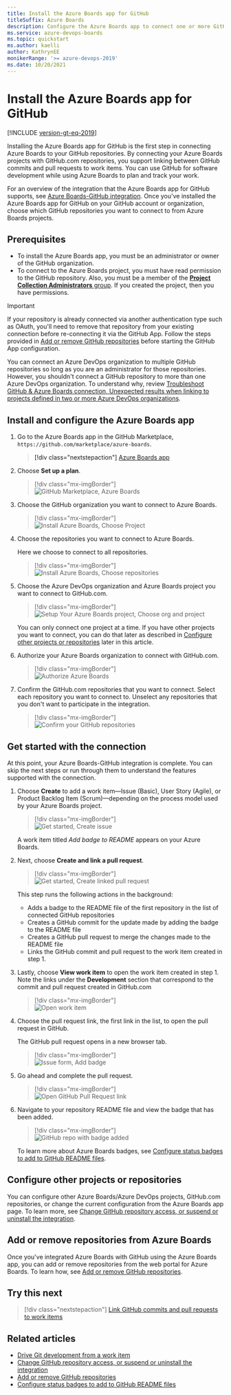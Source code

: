 ```yaml
---
title: Install the Azure Boards app for GitHub
titleSuffix: Azure Boards
description: Configure the Azure Boards app to connect one or more GitHub repositories to Azure Boards  
ms.service: azure-devops-boards
ms.topic: quickstart
ms.author: kaelli
author: KathrynEE
monikerRange: '>= azure-devops-2019'
ms.date: 10/20/2021
---
```


# Install the Azure Boards app for GitHub  


[!INCLUDE [version-gt-eq-2019](../../includes/version-gt-eq-2019.md)]

Installing the Azure Boards app for GitHub is the first step in connecting Azure Boards to your GitHub repositories. By connecting your Azure Boards projects with GitHub.com repositories, you support linking between GitHub commits and pull requests to work items. You can use GitHub for software development while using Azure Boards to plan and track your work. 
 
For an overview of the integration that the Azure Boards app for GitHub supports, see [Azure Boards-GitHub integration](index.md). Once you've installed the Azure Boards app for GitHub on your GitHub account or organization, choose which GitHub repositories you want to connect to from Azure Boards projects.

## Prerequisites 

* To install the Azure Boards app, you must be an administrator or owner of the GitHub organization.
* To connect to the Azure Boards project, you must have read permission to the GitHub repository. Also, you must be a member of the [**Project Collection Administrators** group](../../organizations/security/change-organization-collection-level-permissions.md). If you created the project, then you have permissions. 

> [!IMPORTANT]  
> If your repository is already connected via another authentication type such as OAuth, you'll need to remove that repository from your existing connection before re-connecting it via the GitHub App. Follow the steps provided in [Add or remove GitHub repositories](add-remove-repositories.md) before starting the GitHub App configuration.
>
> You can connect an Azure DevOps organization to multiple GitHub repositories so long as you are an administrator for those repositories. However, you shouldn't connect a GitHub repository to more than one Azure DevOps organization. To understand why, review [Troubleshoot GitHub & Azure Boards connection, Unexpected results when linking to projects defined in two or more Azure DevOps organizations](troubleshoot-github-connection.md#integrate-repo-to-several-organizations). 

<a id="install" />

## Install and configure the Azure Boards app 

1. Go to the Azure Boards app in the GitHub Marketplace, `https://github.com/marketplace/azure-boards`. 

	> [!div class="nextstepaction"]
	> [Azure Boards app](https://github.com/marketplace/azure-boards) 

1. Choose **Set up a plan**.

	> [!div class="mx-imgBorder"]  
	> ![GitHub Marketplace, Azure Boards](media/github-app/install-azure-boards-app-from-marketplace.png)  

1. Choose the GitHub organization you want to connect to Azure Boards. 

	> [!div class="mx-imgBorder"]  
	> ![Install Azure Boards, Choose Project](media/github-app/choose-github-account.png)  

1. Choose the repositories you want to connect to Azure Boards. 

	Here we choose to connect to all repositories.

	> [!div class="mx-imgBorder"]  
	> ![Install Azure Boards, Choose repositories](media/github-app/install-options.png)  

1. Choose the Azure DevOps organization and Azure Boards project you want to connect to GitHub.com.
  
	> [!div class="mx-imgBorder"]  
	> ![Setup Your Azure Boards project, Choose org and project](media/github-app/choose-azure-boards-project.png)  

	You can only connect one project at a time. If you have other projects you want to connect, you can do that later as described in [Configure other projects or repositories](#configure) later in this article.

1. Authorize your Azure Boards organization to connect with GitHub.com.

	> [!div class="mx-imgBorder"]  
	> ![Authorize Azure Boards](media/github-app/authorize-azure-boards.png)  

1. Confirm the GitHub.com repositories that you want to connect. Select each repository you want to connect to. Unselect any repositories that you don't want to participate in the integration.  

	> [!div class="mx-imgBorder"]  
	> ![Confirm your GitHub repositories](media/github-app/confirm-github-repos.png)  

<a id="get-started" />

## Get started with the connection 

At this point, your Azure Boards-GitHub integration is complete. You can skip the next steps or run through them to understand the features supported with the connection.  

1. Choose **Create** to add a work item&mdash;Issue (Basic), User Story (Agile), or Product Backlog Item (Scrum)&mdash;depending on the process model used by your Azure Boards project. 

	> [!div class="mx-imgBorder"]  
	> ![Get started, Create issue](media/github-app/get-started-success.png)  

	A work item titled *Add badge to README* appears on your Azure Boards. 

1. Next, choose **Create and link a pull request**. 

	> [!div class="mx-imgBorder"]  
	> ![Get started, Create linked pull request](media/github-app/get-started-issue-created.png)  

	This step runs the following actions in the background:  
	- Adds a badge to the README file of the first repository in the list of connected GitHub repositories  
	- Creates a GitHub commit for the update made by adding the badge to the README file
	- Creates a GitHub pull request to merge the changes made to the README file  
	- Links the GitHub commit and pull request to the work item created in step 1.  

1. Lastly, choose **View work item** to open the work item created in step 1. Note the links under the **Development** section that correspond to the commit and pull request created in GitHub.com

	> [!div class="mx-imgBorder"]  
	> ![Open work item](media/github-app/get-started-view-work-item.png)  

1.	Choose the pull request link, the first link in the list, to open the pull request in GitHub.  

	The GitHub pull request opens in a new browser tab.

	> [!div class="mx-imgBorder"]  
	> ![Issue form, Add badge](media/github-app/issue-add-badge.png)  

1. Go ahead and complete the pull request.

	> [!div class="mx-imgBorder"]  
	> ![Open GitHub Pull Request link](media/github-app/git-hub-pr-for-badge-b.png)  

1. Navigate to your repository README file and view the badge that has been added. 

	> [!div class="mx-imgBorder"]  
	> ![GitHub repo with badge added](media/github-app/readme-file-with-badge.png)  

	To learn more about Azure Boards badges, see [Configure status badges to add to GitHub README files](configure-status-badges.md).

<a id="configure" />

## Configure other projects or repositories

You can configure other Azure Boards/Azure DevOps projects, GitHub.com repositories, or change the current configuration from the Azure Boards app page. To learn more, see [Change GitHub repository access, or suspend or uninstall the integration](change-azure-boards-app-github-repository-access.md).


## Add or remove repositories from Azure Boards

Once you've integrated Azure Boards with GitHub using the Azure Boards app, you can add or remove repositories from the web portal for Azure Boards. To learn how, see [Add or remove GitHub repositories](add-remove-repositories.md).


## Try this next
> [!div class="nextstepaction"]
> [Link GitHub commits and pull requests to work items](link-to-from-github.md) 


## Related articles
 
- [Drive Git development from a work item](../backlogs/connect-work-items-to-git-dev-ops.md)
- [Change GitHub repository access, or suspend or uninstall the integration](change-azure-boards-app-github-repository-access.md)
- [Add or remove GitHub repositories](add-remove-repositories.md)
- [Configure status badges to add to GitHub README files](configure-status-badges.md)
 